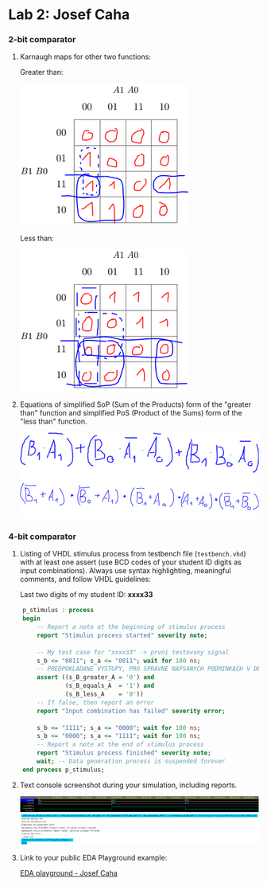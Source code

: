 # Lab 2: Josef Caha

### 2-bit comparator

1. Karnaugh maps for other two functions:

   Greater than:

   ![K-maps](https://github.com/JosefCaha/digital-electronics-1/blob/main/labs/02-comb_logic/greater.PNG)

   Less than:

   ![K-maps](https://github.com/JosefCaha/digital-electronics-1/blob/main/labs/02-comb_logic/lesser_simp.PNG)

2. Equations of simplified SoP (Sum of the Products) form of the "greater than" function and simplified PoS (Product of the Sums) form of the "less than" function.

   ![Logic functions](https://github.com/JosefCaha/digital-electronics-1/blob/main/labs/02-comb_logic/g_SoP.PNG)
   ![Logic functions](https://github.com/JosefCaha/digital-electronics-1/blob/main/labs/02-comb_logic/l_PoS.PNG)

### 4-bit comparator

1. Listing of VHDL stimulus process from testbench file (`testbench.vhd`) with at least one assert (use BCD codes of your student ID digits as input combinations). Always use syntax highlighting, meaningful comments, and follow VHDL guidelines:

   Last two digits of my student ID: **xxxx33**

```vhdl
    p_stimulus : process
    begin
        -- Report a note at the beginning of stimulus process
        report "Stimulus process started" severity note;

        -- My test case for "xxxx33" -> prvni testovany signal
        s_b <= "0011"; s_a <= "0011"; wait for 100 ns;
        -- PREDPOKLADANE VYSTUPY, PRO SPRAVNE NAPSANYCH PODMINKACH V DESIGNU
        assert ((s_B_greater_A = '0') and
                (s_B_equals_A  = '1') and
                (s_B_less_A    = '0'))
        -- If false, then report an error
        report "Input combination has failed" severity error;
        
        s_b <= "1111"; s_a <= "0000"; wait for 100 ns;
        s_b <= "0000"; s_a <= "1111"; wait for 100 ns;
        -- Report a note at the end of stimulus process
        report "Stimulus process finished" severity note;
        wait; -- Data generation process is suspended forever
    end process p_stimulus;
```

2. Text console screenshot during your simulation, including reports.

   ![signals-4-bit](https://github.com/JosefCaha/digital-electronics-1/blob/main/02-logic/testbench_4-bit.PNG)
   ![report-4-bit](https://github.com/JosefCaha/digital-electronics-1/blob/main/02-logic/report_4-bit.PNG)
   

3. Link to your public EDA Playground example:

   [EDA playground - Josef Caha](https://www.edaplayground.com/x/iQtZ)
